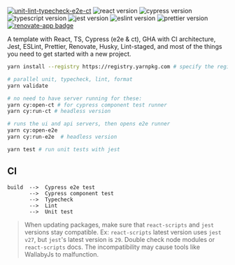 [![unit-lint-typecheck-e2e-ct](https://github.com/muratkeremozcan/react-cypress-ts-vite-template/actions/workflows/main.yml/badge.svg?branch=main)](https://github.com/muratkeremozcan/react-cypress-ts-vite-template/actions/workflows/main.yml)
![react version](https://img.shields.io/badge/react-18.2.0-brightgreen)
![cypress version](https://img.shields.io/badge/cypress-12.12.0-brightgreen)
![typescript version](https://img.shields.io/badge/typescript-4.3.2-brightgreen)
![jest version](https://img.shields.io/badge/jest-27.3.1-brightgreen)
![eslint version](https://img.shields.io/badge/eslint-8.41.0-brightgreen)
![prettier version](https://img.shields.io/badge/prettier-2.8.8-brightgreen)
[![renovate-app badge][renovate-badge]][renovate-app]

[renovate-badge]: https://img.shields.io/badge/renovate-app-blue.svg
[renovate-app]: https://renovateapp.com/

A template with React, TS, Cypress (e2e & ct), GHA with CI architecture, Jest,
ESLint, Prettier, Renovate, Husky, Lint-staged, and most of the things you need
to get started with a new project.

```bash
yarn install --registry https://registry.yarnpkg.com # specify the registry in case you are using a proprietary registry

# parallel unit, typecheck, lint, format
yarn validate

# no need to have server running for these:
yarn cy:open-ct # for cypress component test runner
yarn cy:run-ct # headless version

# runs the ui and api servers, then opens e2e runner
yarn cy:open-e2e
yarn cy:run-e2e  # headless version

yarn test # run unit tests with jest
```

## CI

```
build  -->  Cypress e2e test
       -->  Cypress component test
       -->  Typecheck
       -->  Lint
       -->  Unit test
```

> When updating packages, make sure that `react-scripts` and `jest` versions
> stay compatible. Ex: `react-scripts` latest version uses `jest v27`, but
> `jest`'s latest version is `29`. Double check node modules or `react-scripts`
> docs. The incompatibility may cause tools like WallabyJs to malfunction.
